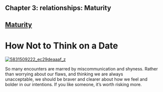 Chapter  3: relationships: Maturity
----------------------------------

[Maturity](../category/relationships/maturity/index.html)
---------------------------------------------------------

How Not to Think on a Date
==========================

[![5831509222\_ec29deaaaf\_z](http://i1.wp.com/www.thebookoflife.org/wp-content/uploads/2014/11/5831509222_ec29deaaaf_z.jpg?resize=635%2C459)](http://i2.wp.com/www.thebookoflife.org/wp-content/uploads/2014/11/5831509222_ec29deaaaf_z.jpg)

So many encounters are marred by miscommunication and shyness. Rather than worrying about our flaws, and thinking we are always unacceptable, we should be braver and clearer about how we feel and bolder in our intentions. If you like someone, it’s worth risking more.


